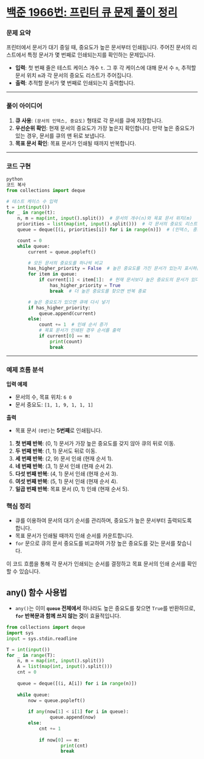 # [백준 1966번: 프린터 큐 문제 풀이 정리](https://www.acmicpc.net/problem/1966)
### 문제 요약

프린터에서 문서가 대기 중일 때, 중요도가 높은 문서부터 인쇄됩니다. 주어진 문서의 리스트에서 특정 문서가 몇 번째로 인쇄되는지를 확인하는 문제입니다.

- **입력**: 첫 번째 줄은 테스트 케이스 개수 `t`. 그 후 각 케이스에 대해 문서 수 `n`, 추적할 문서 위치 `m`과 각 문서의 중요도 리스트가 주어집니다.
- **출력**: 추적할 문서가 몇 번째로 인쇄되는지 출력합니다.

---

### 풀이 아이디어

1. **큐 사용**: `(문서의 인덱스, 중요도)` 형태로 각 문서를 큐에 저장합니다.
2. **우선순위 확인**: 현재 문서의 중요도가 가장 높은지 확인합니다. 만약 높은 중요도가 있는 경우, 문서를 큐의 맨 뒤로 보냅니다.
3. **목표 문서 확인**: 목표 문서가 인쇄될 때까지 반복합니다.

---

### 코드 구현

```python
python
코드 복사
from collections import deque

# 테스트 케이스 수 입력
t = int(input())
for _ in range(t):
    n, m = map(int, input().split())  # 문서의 개수(n)와 목표 문서 위치(m)
    priorities = list(map(int, input().split()))  # 각 문서의 중요도 리스트
    queue = deque([(i, priorities[i]) for i in range(n)])  # (인덱스, 중요도) 형태로 큐 생성

    count = 0
    while queue:
        current = queue.popleft()

        # 모든 문서의 중요도를 하나씩 비교
        has_higher_priority = False  # 높은 중요도를 가진 문서가 있는지 표시하는 변수
        for item in queue:
            if current[1] < item[1]:  # 현재 문서보다 높은 중요도의 문서가 있다면
                has_higher_priority = True
                break  # 더 높은 중요도를 찾으면 반복 종료

        # 높은 중요도가 있으면 큐에 다시 넣기
        if has_higher_priority:
            queue.append(current)
        else:
            count += 1  # 인쇄 순서 증가
            # 목표 문서가 인쇄된 경우 순서를 출력
            if current[0] == m:
                print(count)
                break

```

---

### 예제 흐름 분석

**입력 예제**

- 문서의 수, 목표 위치: `6 0`
- 문서 중요도: `[1, 1, 9, 1, 1, 1]`

**출력**

- 목표 문서 `(0번)`는 **5번째**로 인쇄됩니다.
1. **첫 번째 반복**: (0, 1) 문서가 가장 높은 중요도를 갖지 않아 큐의 뒤로 이동.
2. **두 번째 반복**: (1, 1) 문서도 뒤로 이동.
3. **세 번째 반복**: (2, 9) 문서 인쇄 (현재 순서 1).
4. **네 번째 반복**: (3, 1) 문서 인쇄 (현재 순서 2).
5. **다섯 번째 반복**: (4, 1) 문서 인쇄 (현재 순서 3).
6. **여섯 번째 반복**: (5, 1) 문서 인쇄 (현재 순서 4).
7. **일곱 번째 반복**: 목표 문서 (0, 1) 인쇄 (현재 순서 5).

### 핵심 정리

- 큐를 이용하여 문서의 대기 순서를 관리하며, 중요도가 높은 문서부터 출력되도록 합니다.
- 목표 문서가 인쇄될 때까지 인쇄 순서를 카운트합니다.
- `for` 문으로 큐의 문서 중요도를 비교하여 가장 높은 중요도를 갖는 문서를 찾습니다.

이 코드 흐름을 통해 각 문서가 인쇄되는 순서를 결정하고 목표 문서의 인쇄 순서를 확인할 수 있습니다.

## any() 함수 사용법

- `any()`는 이미 **`queue` 전체에서** 하나라도 높은 중요도를 찾으면 `True`를 반환하므로, **`for` 반복문과 함께 쓰지 않는 것**이 효율적입니다.

```python
from collections import deque
import sys
input = sys.stdin.readline

T = int(input())
for _ in range(T):
	n, m = map(int, input().split())
	A = list(map(int, input().split()))
	cnt = 0
	
	queue = deque([(i, A[i]) for i in range(n)])
	
	while queue:
		now = queue.popleft()
		 
		if any(now[1] < i[1] for i in queue):
				queue.append(now)	
		else:
			cnt += 1
				
			if now[0] == m:
					print(cnt)
					break
```
